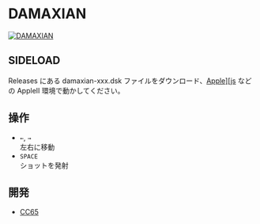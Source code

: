 # DAMAXIAN

[![DAMAXIAN](http://img.youtube.com/vi/***/0.jpg)](https://www.youtube.com/watch?v=***)

## SIDELOAD
Releases にある damaxian-xxx.dsk ファイルをダウンロード、[Apple\]\[js](https://www.scullinsteel.com/apple2/) などの AppleII 環境で動かしてください。

## 操作
- `←`, `→`<br>左右に移動
- `SPACE`<br>ショットを発射

## 開発
- [CC65](https://cc65.github.io)
